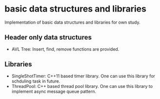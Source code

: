 # basic data structures and libraries
Implementation of basic data structures and libraries for own study.

## Header only data structures
  - AVL Tree: Insert, find, remove functions are provided.
## Libraries
  - SingleShotTimer: C++11 based timer library. One can use this library for schduling task in future.
  - ThreadPool: C++ based thread pool library. One can use this library to implement async message queue pattern.
